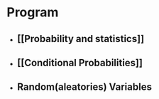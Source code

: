 # Program

- ## [[Probability and statistics]]
- ## [[Conditional Probabilities]]
- ## Random(aleatories) Variables
